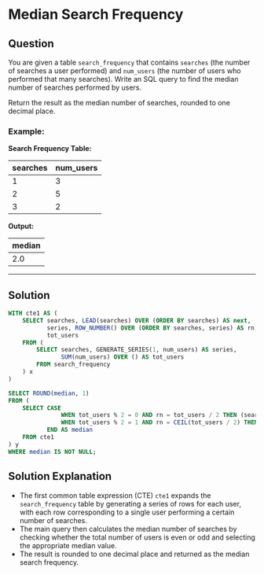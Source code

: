 
# Median Search Frequency

## Question

You are given a table `search_frequency` that contains `searches` (the number of searches a user performed) and `num_users` (the number of users who performed that many searches). Write an SQL query to find the median number of searches performed by users.

Return the result as the median number of searches, rounded to one decimal place.

### Example:

**Search Frequency Table:**

| searches | num_users |
|----------|-----------|
| 1        | 3         |
| 2        | 5         |
| 3        | 2         |

**Output:**

| median |
|--------|
| 2.0    |

---

## Solution

```sql
WITH cte1 AS (
    SELECT searches, LEAD(searches) OVER (ORDER BY searches) AS next, 
           series, ROW_NUMBER() OVER (ORDER BY searches, series) AS rn, 
           tot_users
    FROM (
        SELECT searches, GENERATE_SERIES(1, num_users) AS series, 
               SUM(num_users) OVER () AS tot_users
        FROM search_frequency
    ) x
)

SELECT ROUND(median, 1)
FROM (
    SELECT CASE 
               WHEN tot_users % 2 = 0 AND rn = tot_users / 2 THEN (searches + next) / 2.0
               WHEN tot_users % 2 = 1 AND rn = CEIL(tot_users / 2) THEN searches
           END AS median
    FROM cte1
) y  
WHERE median IS NOT NULL;
```

## Solution Explanation

- The first common table expression (CTE) `cte1` expands the `search_frequency` table by generating a series of rows for each user, with each row corresponding to a single user performing a certain number of searches.
- The main query then calculates the median number of searches by checking whether the total number of users is even or odd and selecting the appropriate median value.
- The result is rounded to one decimal place and returned as the median search frequency.
